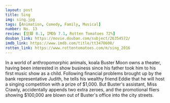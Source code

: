 ```yaml
---
layout: post 
title: Sing
img: sing.jpg
tags: [Animation, Comedy, Family, Musical]
number: No. 13
review: [豆瓣 8.1, IMDb 7.1, Rotten Tomatoes 72%]
douban_link: https://movie.douban.com/subject/26354572/
imdb_link: https://www.imdb.com/title/tt3470600/
rotten_link: https://www.rottentomatoes.com/m/sing_2016
---
```


In a world of anthropomorphic animals, koala Buster Moon owns a theater, having been interested in show business since his father took him to his first music show as a child. Following financial problems brought up by the bank representative Judith, he tells his wealthy friend Eddie that he will host a singing competition with a prize of $1,000. But Buster's assistant, Miss Crawly, accidentally appends two extra zeroes, and the promotional fliers showing $100,000 are blown out of Buster's office into the city streets.